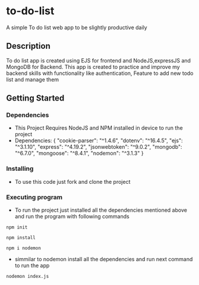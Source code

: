 # to-do-list

A simple To do list web app to be slightly productive daily

## Description

To do list app is created using EJS for frontend and NodeJS,expressJS and MongoDB for Backend. This app is created to practice and improve my backend skills with functionality like authentication, Feature to add new todo list and manage them

## Getting Started

### Dependencies

* This Project Requires NodeJS and NPM installed in device to run the project
* Dependencies: {
    "cookie-parser": "^1.4.6",
    "dotenv": "^16.4.5",
    "ejs": "^3.1.10",
    "express": "^4.19.2",
    "jsonwebtoken": "^9.0.2",
    "mongodb": "^6.7.0",
    "mongoose": "^8.4.1",
    "nodemon": "^3.1.3"
  }

### Installing

* To use this code just fork and clone the project
  
### Executing program

* To run the project just installed all the dependencies mentioned above and run the program with following commands
```
npm init
```
```
npm install
```
```
npm i nodemon
```
* simmilar to nodemon install all the dependencies and run next command to run the app
```
nodemon index.js
```




